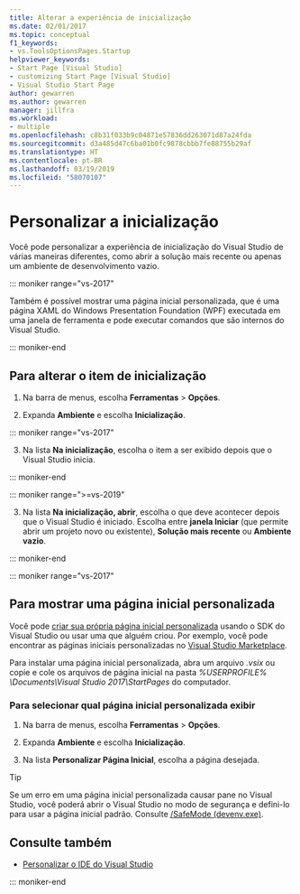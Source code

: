```yaml
---
title: Alterar a experiência de inicialização
ms.date: 02/01/2017
ms.topic: conceptual
f1_keywords:
- vs.ToolsOptionsPages.Startup
helpviewer_keywords:
- Start Page [Visual Studio]
- customizing Start Page [Visual Studio]
- Visual Studio Start Page
author: gewarren
ms.author: gewarren
manager: jillfra
ms.workload:
- multiple
ms.openlocfilehash: c8b31f033b9c04871e57836dd263071d87a24fda
ms.sourcegitcommit: d3a485d47c6ba01b0fc9878cbbb7fe88755b29af
ms.translationtype: HT
ms.contentlocale: pt-BR
ms.lasthandoff: 03/19/2019
ms.locfileid: "58070107"
---
```

# <a name="customize-startup"></a>Personalizar a inicialização

Você pode personalizar a experiência de inicialização do Visual Studio de várias maneiras diferentes, como abrir a solução mais recente ou apenas um ambiente de desenvolvimento vazio.

::: moniker range="vs-2017"

Também é possível mostrar uma página inicial personalizada, que é uma página XAML do Windows Presentation Foundation (WPF) executada em uma janela de ferramenta e pode executar comandos que são internos do Visual Studio.

::: moniker-end

## <a name="to-change-the-startup-item"></a>Para alterar o item de inicialização

1. Na barra de menus, escolha **Ferramentas** > **Opções**.

2. Expanda **Ambiente** e escolha **Inicialização**.

::: moniker range="vs-2017"

3. Na lista **Na inicialização**, escolha o item a ser exibido depois que o Visual Studio inicia.

::: moniker-end

::: moniker range=">=vs-2019"

3. Na lista **Na inicialização, abrir**, escolha o que deve acontecer depois que o Visual Studio é iniciado. Escolha entre **janela Iniciar** (que permite abrir um projeto novo ou existente), **Solução mais recente** ou **Ambiente vazio**.

::: moniker-end

::: moniker range="vs-2017"

## <a name="to-show-a-custom-start-page"></a>Para mostrar uma página inicial personalizada

Você pode [criar sua própria página inicial personalizada](../extensibility/creating-a-custom-start-page.md) usando o SDK do Visual Studio ou usar uma que alguém criou. Por exemplo, você pode encontrar as páginas iniciais personalizadas no [Visual Studio Marketplace](https://marketplace.visualstudio.com/search?target=VS&category=Tools&vsVersion=&subCategory=Start%20Pages&sortBy=Downloads).

Para instalar uma página inicial personalizada, abra um arquivo *.vsix* ou copie e cole os arquivos de página inicial na pasta *%USERPROFILE% \Documents\Visual Studio 2017\StartPages* do computador.

### <a name="to-select-which-custom-start-page-to-display"></a>Para selecionar qual página inicial personalizada exibir

1. Na barra de menus, escolha **Ferramentas** > **Opções**.

1. Expanda **Ambiente** e escolha **Inicialização**.

1. Na lista **Personalizar Página Inicial**, escolha a página desejada.

> [!TIP]
> Se um erro em uma página inicial personalizada causar pane no Visual Studio, você poderá abrir o Visual Studio no modo de segurança e defini-lo para usar a página inicial padrão. Consulte [/SafeMode (devenv.exe)](../ide/reference/safemode-devenv-exe.md).

## <a name="see-also"></a>Consulte também

- [Personalizar o IDE do Visual Studio](../ide/personalizing-the-visual-studio-ide.md)

::: moniker-end